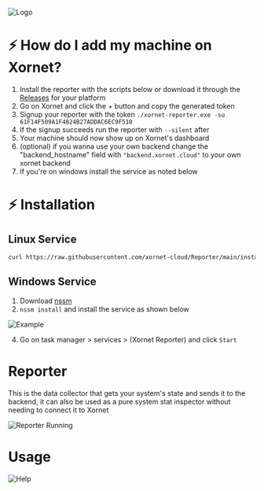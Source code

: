 ![Logo](https://cdn.discordapp.com/attachments/755597803102928966/931042317878587412/logo.svg)

# ⚡ How do I add my machine on Xornet?
1. Install the reporter with the scripts below or download it through the [Releases](https://github.com/xornet-cloud/Reporter/releases/) for your platform
2. Go on Xornet and click the + button and copy the generated token
3. Signup your reporter with the token `./xornet-reporter.exe -su 61F14F509A1F4824B27ADDAC6EC9F510`
4. If the signup succeeds run the reporter with `--silent` after
5. Your machine should now show up on Xornet's dashboard
6. (optional) if you wanna use your own backend change the "backend_hostname" field with `"backend.xornet.cloud"` to your own xornet backend
7. If you're on windows install the service as noted below

# ⚡ Installation

## Linux Service
```bash
curl https://raw.githubusercontent.com/xornet-cloud/Reporter/main/install.sh | sudo bash -s <signup token here>
```

## Windows Service
1. Download [nssm](https://cdn.discordapp.com/attachments/755597803102928966/933533332099190794/nssm.exe)
2. `nssm install` and install the service as shown below

![Example](https://cdn.discordapp.com/attachments/911762334979084368/931249917370957854/unknown.png)

4. Go on task manager > services > (Xornet Reporter) and click `Start`

# Reporter

This is the data collector that gets your system's state and sends it to the backend, it can also be used as a pure system stat inspector without needing to connect it to Xornet

![Reporter Running](https://cdn.discordapp.com/attachments/911762334979084368/916844660369010718/unknown.png)

# Usage

![Help](https://cdn.discordapp.com/attachments/915215882232406037/917175896224432238/unknown.png)
